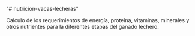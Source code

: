 "# nutricion-vacas-lecheras" 

Calculo de los requerimientos de energía, proteína, vitaminas, minerales y otros nutrientes para la diferentes etapas del ganado lechero.
